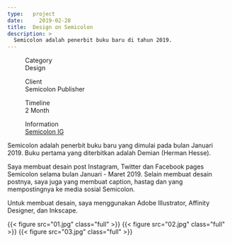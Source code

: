 ```yaml
---
type:   project
date:	  2019-02-28
title:  Design on Semicolon
description: >
  Semicolon adalah penerbit buku baru di tahun 2019. 
---
```


<article data-name="slab-stat-small">
  <div class="cf">
    <dl class="fl fn-l w-50 dib-l w-auto-l lh-title mr5-l">
      <dd class="f6 fw4 ml0">Category</dd>
      <dd class="f4 fw6 ml0">Design</dd>
    </dl>
    <dl class="fl fn-l w-50 dib-l w-auto-l lh-title mr5-l">
      <dd class="f6 fw4 ml0">Client</dd>
      <dd class="f4 fw6 ml0">Semicolon Publisher</dd>
    </dl>
    <dl class="fl fn-l w-50 dib-l w-auto-l lh-title mr5-l">
      <dd class="f6 fw4 ml0">Timeline</dd>
      <dd class="f4 fw6 ml0">2 Month</dd>
    </dl>
    <dl class="fl fn-l w-50 dib-l w-auto-l lh-title mr5-l">
      <dd class="f6 fw4 ml0">Information</dd>
      <dd class="f4 fw6 ml0"><a href="https://www.instagram.com/semicolonian">Semicolon IG</a></dd>
    </dl>
  </div>
</article>

Semicolon adalah penerbit buku baru yang dimulai pada bulan Januari 2019. Buku pertama yang diterbitkan adalah Demian (Herman Hesse). 

Saya membuat desain post Instagram, Twitter dan Facebook pages Semicolon selama bulan Januari - Maret 2019. Selain membuat desain postnya, saya juga yang membuat caption, hastag dan yang mempostingnya ke media sosial Semicolon. 

Untuk membuat desain, saya menggunakan Adobe Illustrator, Affinity Designer, dan Inkscape.

{{< figure src="01.jpg" class="full" >}}
{{< figure src="02.jpg" class="full" >}}
{{< figure src="03.jpg" class="full" >}}